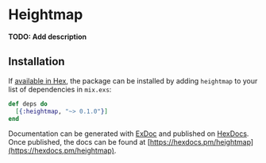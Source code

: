 # Heightmap

**TODO: Add description**

## Installation

If [available in Hex](https://hex.pm/docs/publish), the package can be installed
by adding `heightmap` to your list of dependencies in `mix.exs`:

```elixir
def deps do
  [{:heightmap, "~> 0.1.0"}]
end
```

Documentation can be generated with [ExDoc](https://github.com/elixir-lang/ex_doc)
and published on [HexDocs](https://hexdocs.pm). Once published, the docs can
be found at [https://hexdocs.pm/heightmap](https://hexdocs.pm/heightmap).

